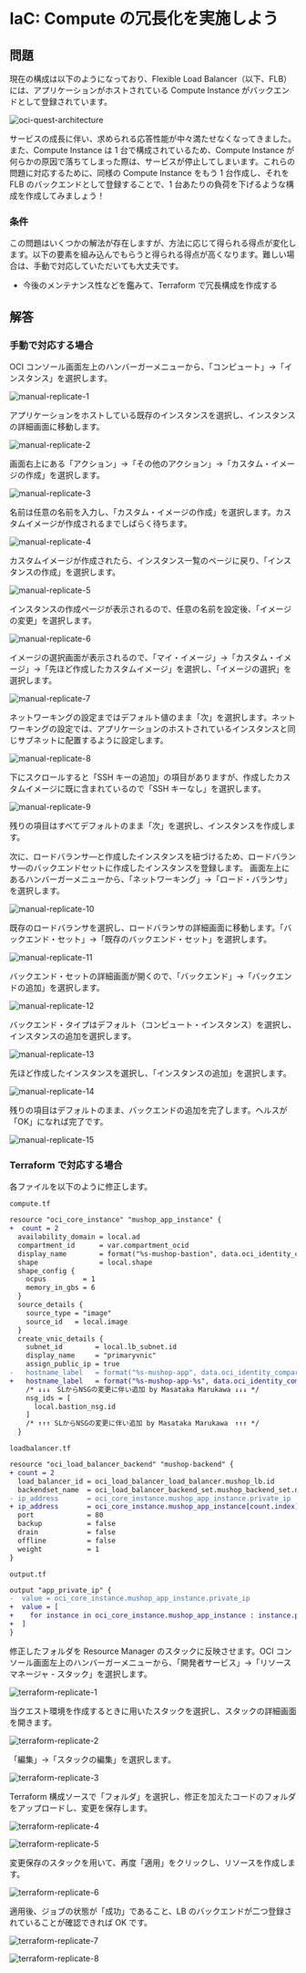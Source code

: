 # IaC: Compute の冗長化を実施しよう

## 問題

現在の構成は以下のようになっており、Flexible Load Balancer（以下、FLB） には、アプリケーションがホストされている Compute Instance がバックエンドとして登録されています。

![oci-quest-architecture](./images/oci-quest-architecture.png)

サービスの成長に伴い、求められる応答性能が中々満たせなくなってきました。また、Compute Instance は 1 台で構成されているため、Compute Instance が何らかの原因で落ちてしまった際は、サービスが停止してしまいます。これらの問題に対応するために、同様の Compute Instance をもう 1 台作成し、それを FLB のバックエンドとして登録することで、1 台あたりの負荷を下げるような構成を作成してみましょう！

### 条件

この問題はいくつかの解法が存在しますが、方法に応じて得られる得点が変化します。以下の要素を組み込んでもらうと得られる得点が高くなります。難しい場合は、手動で対応していただいても大丈夫です。

- 今後のメンテナンス性などを鑑みて、Terraform で冗長構成を作成する
<!-- - 既存の Compute Instance を停止しないように冗長構成を作成する -->

## 解答

### 手動で対応する場合

OCI コンソール画面左上のハンバーガーメニューから、「コンピュート」→「インスタンス」を選択します。

![manual-replicate-1](./images/manual-replicate-1.png)

アプリケーションをホストしている既存のインスタンスを選択し、インスタンスの詳細画面に移動します。

![manual-replicate-2](./images/manual-replicate-2.png)

画面右上にある「アクション」→「その他のアクション」→「カスタム・イメージの作成」を選択します。

![manual-replicate-3](./images/manual-replicate-3.png)

名前は任意の名前を入力し、「カスタム・イメージの作成」を選択します。カスタムイメージが作成されるまでしばらく待ちます。

![manual-replicate-4](./images/manual-replicate-4.png)

カスタムイメージが作成されたら、インスタンス一覧のページに戻り、「インスタンスの作成」を選択します。

![manual-replicate-5](./images/manual-replicate-5.png)

インスタンスの作成ページが表示されるので、任意の名前を設定後、「イメージの変更」を選択します。

![manual-replicate-6](./images/manual-replicate-6.png)

イメージの選択画面が表示されるので、「マイ・イメージ」→「カスタム・イメージ」→「先ほど作成したカスタムイメージ」を選択し、「イメージの選択」を選択します。

![manual-replicate-7](./images/manual-replicate-7.png)

ネットワーキングの設定まではデフォルト値のまま「次」を選択します。ネットワーキングの設定では、アプリケーションのホストされているインスタンスと同じサブネットに配置するように設定します。

![manual-replicate-8](./images/manual-replicate-8.png)

下にスクロールすると「SSH キーの追加」の項目がありますが、作成したカスタムイメージに既に含まれているので「SSH キーなし」を選択します。

![manual-replicate-9](./images/manual-replicate-9.png)

残りの項目はすべてデフォルトのまま「次」を選択し、インスタンスを作成します。

次に、ロードバランサ―と作成したインスタンスを紐づけるため、ロードバランサ―のバックエンドセットに作成したインスタンスを登録します。
画面左上にあるハンバーガーメニューから、「ネットワーキング」→「ロード・バランサ」を選択します。

![manual-replicate-10](./images/manual-replicate-10.png)

既存のロードバランサを選択し、ロードバランサの詳細画面に移動します。「バックエンド・セット」→「既存のバックエンド・セット」を選択します。

![manual-replicate-11](./images/manual-replicate-11.png)

バックエンド・セットの詳細画面が開くので、「バックエンド」→「バックエンドの追加」を選択します。

![manual-replicate-12](./images/manual-replicate-12.png)

バックエンド・タイプはデフォルト（コンピュート・インスタンス）を選択し、インスタンスの追加を選択します。

![manual-replicate-13](./images/manual-replicate-13.png)

先ほど作成したインスタンスを選択し、「インスタンスの追加」を選択します。

![manual-replicate-14](./images/manual-replicate-14.png)

残りの項目はデフォルトのまま、バックエンドの追加を完了します。ヘルスが「OK」になれば完了です。

![manual-replicate-15](./images/manual-replicate-15.png)

### Terraform で対応する場合

各ファイルを以下のように修正します。

`compute.tf`

```diff
resource "oci_core_instance" "mushop_app_instance" {
+  count = 2
  availability_domain = local.ad
  compartment_id      = var.compartment_ocid
  display_name        = format("%s-mushop-bastion", data.oci_identity_compartment.team_compartment.name)
  shape               = local.shape
  shape_config {
    ocpus         = 1
    memory_in_gbs = 6
  }
  source_details {
    source_type = "image"
    source_id   = local.image
  }
  create_vnic_details {
    subnet_id        = local.lb_subnet.id
    display_name     = "primaryvnic"
    assign_public_ip = true
-   hostname_label   = format("%s-mushop-app", data.oci_identity_compartment.team_compartment.name)
+   hostname_label   = format("%s-mushop-app-%s", data.oci_identity_compartment.team_compartment.name, count.index)
    /* ↓↓↓　SLからNSGの変更に伴い追加 by Masataka Marukawa ↓↓↓ */
    nsg_ids = [
      local.bastion_nsg.id
    ]
    /* ↑↑↑ SLからNSGの変更に伴い追加 by Masataka Marukawa　↑↑↑ */
  }
```


`loadbalancer.tf`

```diff
resource "oci_load_balancer_backend" "mushop-backend" {
+ count = 2
  load_balancer_id = oci_load_balancer_load_balancer.mushop_lb.id
  backendset_name  = oci_load_balancer_backend_set.mushop_backend_set.name
- ip_address       = oci_core_instance.mushop_app_instance.private_ip
+ ip_address       = oci_core_instance.mushop_app_instance[count.index].private_ip
  port             = 80
  backup           = false
  drain            = false
  offline          = false
  weight           = 1
}
```

`output.tf`

```diff
output "app_private_ip" {
-  value = oci_core_instance.mushop_app_instance.private_ip
+  value = [
+    for instance in oci_core_instance.mushop_app_instance : instance.private_ip
+  ]
}
```

修正したフォルダを Resource Manager のスタックに反映させます。OCI コンソール画面左上のハンバーガーメニューから、「開発者サービス」→「リソースマネージャ - スタック」を選択します。

![terraform-replicate-1](./images/terraform-replicate-1.png)

当クエスト環境を作成するときに用いたスタックを選択し、スタックの詳細画面を開きます。

![terraform-replicate-2](./images/terraform-replicate-2.png)

「編集」→「スタックの編集」を選択します。

![terraform-replicate-3](./images/terraform-replicate-3.png)

Terraform 構成ソースで「フォルダ」を選択し、修正を加えたコードのフォルダをアップロードし、変更を保存します。

![terraform-replicate-4](./images/terraform-replicate-4.png)

![terraform-replicate-5](./images/terraform-replicate-5.png)

変更保存のスタックを用いて、再度「適用」をクリックし、リソースを作成します。

![terraform-replicate-6](./images/terraform-replicate-6.png)

適用後、ジョブの状態が「成功」であること、LB のバックエンドが二つ登録されていることが確認できれば OK です。

![terraform-replicate-7](./images/terraform-replicate-7.png)

![terraform-replicate-8](./images/terraform-replicate-8.png)
